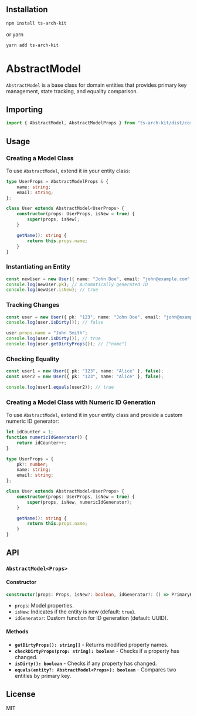 ## Installation

```sh
npm install ts-arch-kit
```

or yarn

```sh
yarn add ts-arch-kit
```

# AbstractModel

`AbstractModel` is a base class for domain entities that provides primary key management, state tracking, and equality comparison.


## Importing

```typescript
import { AbstractModel, AbstractModelProps } from "ts-arch-kit/dist/core";
```

## Usage

### Creating a Model Class

To use `AbstractModel`, extend it in your entity class:

```typescript
type UserProps = AbstractModelProps & {
    name: string;
    email: string;
};

class User extends AbstractModel<UserProps> {
    constructor(props: UserProps, isNew = true) {
        super(props, isNew);
    }

    getName(): string {
        return this.props.name;
    }
}
```

### Instantiating an Entity

```typescript
const newUser = new User({ name: "John Doe", email: "john@example.com" });
console.log(newUser.pk); // Automatically generated ID
console.log(newUser.isNew); // true
```

### Tracking Changes

```typescript
const user = new User({ pk: "123", name: "John Doe", email: "john@example.com" }, false);
console.log(user.isDirty()); // false

user.props.name = "John Smith";
console.log(user.isDirty()); // true
console.log(user.getDirtyProps()); // ["name"]
```

### Checking Equality

```typescript
const user1 = new User({ pk: "123", name: "Alice" }, false);
const user2 = new User({ pk: "123", name: "Alice" }, false);

console.log(user1.equals(user2)); // true
```

### Creating a Model Class with Numeric ID Generation

To use `AbstractModel`, extend it in your entity class and provide a custom numeric ID generator:

```typescript
let idCounter = 1;
function numericIdGenerator() {
    return idCounter++;
}

type UserProps = {
    pk?: number;
    name: string;
    email: string;
};

class User extends AbstractModel<UserProps> {
    constructor(props: UserProps, isNew = true) {
        super(props, isNew, numericIdGenerator);
    }

    getName(): string {
        return this.props.name;
    }
}
```

## API

### `AbstractModel<Props>`

#### Constructor

```typescript
constructor(props: Props, isNew?: boolean, idGenerator?: () => PrimaryKey)
```
- `props`: Model properties.
- `isNew`: Indicates if the entity is new (default: `true`).
- `idGenerator`: Custom function for ID generation (default: UUID).

#### Methods

- **`getDirtyProps(): string[]`** - Returns modified property names.
- **`checkDirtyProps(prop: string): boolean`** - Checks if a property has changed.
- **`isDirty(): boolean`** - Checks if any property has changed.
- **`equals(entity?: AbstractModel<Props>): boolean`** - Compares two entities by primary key.

## License
MIT

